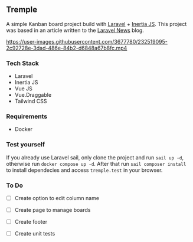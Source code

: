 ## Tremple

A simple Kanban board project build with [Laravel](https://laravel.com/) + [Inertia JS](https://inertiajs.com/). This project was based in an article written to the [Laravel News](https://laravel-news.com/building-a-kanban-board-with-laravel) blog.

https://user-images.githubusercontent.com/3677780/232519095-2c92728e-3dad-486e-84b2-d6848a67b8fc.mp4

### Tech Stack
- Laravel
- Inertia JS
- Vue JS
- Vue.Draggable
- Tailwind CSS

### Requirements

- Docker

### Test yourself

If you already use Laravel sail, only clone the project and run `sail up -d`, otherwise run `docker compose up -d`. After that run `sail composer install` to install dependecies and access `tremple.test` in your browser.

### To Do

- [ ] Create option to edit column name
- [ ] Create page to manage boards
- [ ] Create footer
- [ ] Create unit tests


